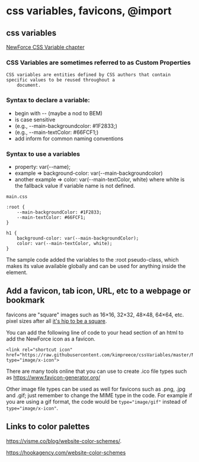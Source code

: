 # css variables, favicons, @import



## css variables

[NewForce CSS Variable chapter](https://github.com/NewForce-at-Mountwest/client-side-mastery/blob/master/book-3-the-initiate/chapters/CSS_VARIABLES.md "NewForce")

### CSS Variables are sometimes referred to as Custom Properties </h1>
    CSS variables are entities defined by CSS authors that contain specific values to be reused throughout a
        document.


### Syntax to declare a variable:
+ begin with -- (maybe a nod to BEM)
+ is case sensitive
+ (e.g., --main-backgroundcolor: #1F2833;)
+ (e.g., --main-textColor: #66FCF1;)
+ add inform for common naming conventions

 ### Syntax to use a variables
 + property: var(--name);</li>
 + example => background-color: var(--main-backgroundcolor)
 + another example => color: var(--main-textColor, white) where white is the fallback value if variable name is not defined. 
 
 
````
main.css
        
:root {
    --main-backgroundColor: #1F2833;
    --main-textColor: #66FCF1;
}

h1 {
    background-color: var(--main-backgroundColor);
    color: var(--main-textColor, white);
}

````
The sample code added the variables to the :root pseudo-class, which makes its value available globally and can be used for anything inside the <html> element. 

## Add a favicon, tab icon, URL, etc to a webpage or bookmark

favicons are "square" images such as 16×16, 32×32, 48×48, 64×64, etc. pixel sizes after all [it's hip to be a square](https://www.youtube.com/watch?v=KqAamXcD_nQ). 

You can add the following line of code to your head section of an html to add the NewForce icon as a favicon.

````
<link rel="shortcut icon" href="https://raw.githubusercontent.com/kimpreece/cssVariables/master/NF.ico" type="image/x-icon">
````
There are many tools online that you can use to create .ico file types such as https://www.favicon-generator.org/

Other image file types can be used as well for favicons such as .png, .jpg and .gif; just remember to change the MIME type in the code.  For example if you are using a gif format, the code would be `type="image/gif"` instead of `type="image/x-icon"`. 

## Links to color palettes
https://visme.co/blog/website-color-schemes/. 

https://hookagency.com/website-color-schemes
